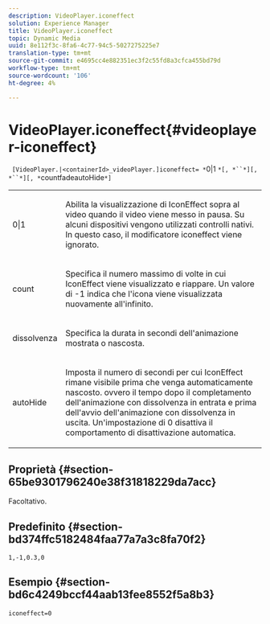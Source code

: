 ```yaml
---
description: VideoPlayer.iconeffect
solution: Experience Manager
title: VideoPlayer.iconeffect
topic: Dynamic Media
uuid: 8e112f3c-8fa6-4c77-94c5-5027275225e7
translation-type: tm+mt
source-git-commit: e4695cc4e882351ec3f2c55fd8a3cfca455bd79d
workflow-type: tm+mt
source-wordcount: '106'
ht-degree: 4%

---
```



# VideoPlayer.iconeffect{#videoplayer-iconeffect}

` [VideoPlayer.|<containerId>_videoPlayer.]iconeffect= *`0|1 `*[, *``*][, *``*][, *`countfadeautoHide`*]`

<table id="table_38995A95977645AD8716203987DD9909"> 
 <tbody> 
  <tr> 
   <td colname="col1"> <p> <span class="codeph"> <span class="varname"> 0|1</span> </span> </p> </td> 
   <td colname="col2"> <p> Abilita la visualizzazione di IconEffect sopra al video quando il video viene messo in pausa. Su alcuni dispositivi vengono utilizzati controlli nativi. In questo caso, il modificatore <span class="codeph"> iconeffect</span> viene ignorato. </p> </td> 
  </tr> 
  <tr> 
   <td colname="col1"> <p> <span class="codeph"> <span class="varname"> count</span> </span> </p> </td> 
   <td colname="col2"> <p> Specifica il numero massimo di volte in cui IconEffect viene visualizzato e riappare. Un valore di <span class="codeph"> -1</span> indica che l'icona viene visualizzata nuovamente all'infinito. </p> </td> 
  </tr> 
  <tr> 
   <td colname="col1"> <p> <span class="codeph"> <span class="varname"> dissolvenza</span> </span> </p> </td> 
   <td colname="col2"> <p> Specifica la durata in secondi dell'animazione mostrata o nascosta. </p> </td> 
  </tr> 
  <tr> 
   <td colname="col1"> <p> <span class="codeph"> <span class="varname"> autoHide</span> </span> </p> </td> 
   <td colname="col2"> <p> Imposta il numero di secondi per cui IconEffect rimane visibile prima che venga automaticamente nascosto. ovvero il tempo dopo il completamento dell'animazione con dissolvenza in entrata e prima dell'avvio dell'animazione con dissolvenza in uscita. Un'impostazione di <span class="codeph"> 0</span> disattiva il comportamento di disattivazione automatica. </p> </td> 
  </tr> 
 </tbody> 
</table>

## Proprietà {#section-65be9301796240e38f31818229da7acc}

Facoltativo.

## Predefinito {#section-bd374ffc5182484faa77a7a3c8fa70f2}

`1,-1,0.3,0`

## Esempio {#section-bd6c4249bccf44aab13fee8552f5a8b3}

`iconeffect=0`
